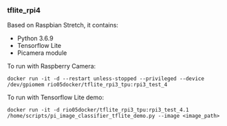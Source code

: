 ### tflite_rpi4
Based on Raspbian Stretch, it contains:

* Python 3.6.9
* Tensorflow Lite
* Picamera module

To run with Raspberry Camera:

```console
docker run -it -d --restart unless-stopped --privileged --device /dev/gpiomem rio05docker/tflite_rpi3_tpu:rpi3_test_4
```

To run with Tensorflow Lite demo:

```console
docker run -it -d rio05docker/tflite_rpi3_tpu:rpi3_test_4.1 /home/scripts/pi_image_classifier_tflite_demo.py --image <image_path>
```
